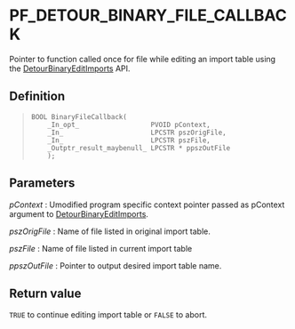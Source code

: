 PF\_DETOUR\_BINARY\_FILE\_CALLBACK
==================================

Pointer to function called once for file while editing an import table
using the [DetourBinaryEditImports](DetourEnumerateExports) API.

Definition
----------

>     BOOL BinaryFileCallback(
>         _In_opt_                  PVOID pContext,
>         _In_                      LPCSTR pszOrigFile,
>         _In_                      LPCSTR pszFile,
>         _Outptr_result_maybenull_ LPCSTR * ppszOutFile
>         );

Parameters
----------

*pContext*
:   Umodified program specific context pointer passed as pContext
    argument to
    [DetourBinaryEditImports](DetourBinaryEditImports).

*pszOrigFile*
:   Name of file listed in original import table.

*pszFile*
:   Name of file listed in current import table

*ppszOutFile*
:   Pointer to output desired import table name.

Return value
------------

`TRUE` to continue editing import table or `FALSE` to abort.
